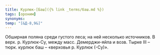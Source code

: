 ```yaml
---
title: Курлюк-[Баш]({% link _terms/баш.md %})
tags: [ороним]
synonyms:
temp: "[&Д-8,9&]"
---
```


Обширная поляна среди густого леса; на ней несколько источников. В верх. р.
Курлюк-Су, между масс. Демерджи-яйла и возв. Тырке III – тюрк. курлюк баш –
«верховья р. Курлюк (-Су)».

